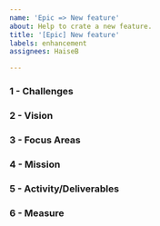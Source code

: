 ```yaml
---
name: 'Epic => New feature'
about: Help to crate a new feature.
title: '[Epic] New feature'
labels: enhancement
assignees: HaiseB

---
```


### 1 - Challenges

<!--What business problem are we trying to solve? Are there obstacles standing in the way?-->

### 2 - Vision

<!--What do we want to achieve?-->

### 3 - Focus Areas

<!--What will we focus our attention on to have the most impact?-->

### 4 - Mission

<!--How will we achieve this goal?-->

### 5 - Activity/Deliverables

<!--What will we do and what will we deliver?-->

### 6 - Measure

<!--How will we measure success qualitatively and quantitatively?-->
